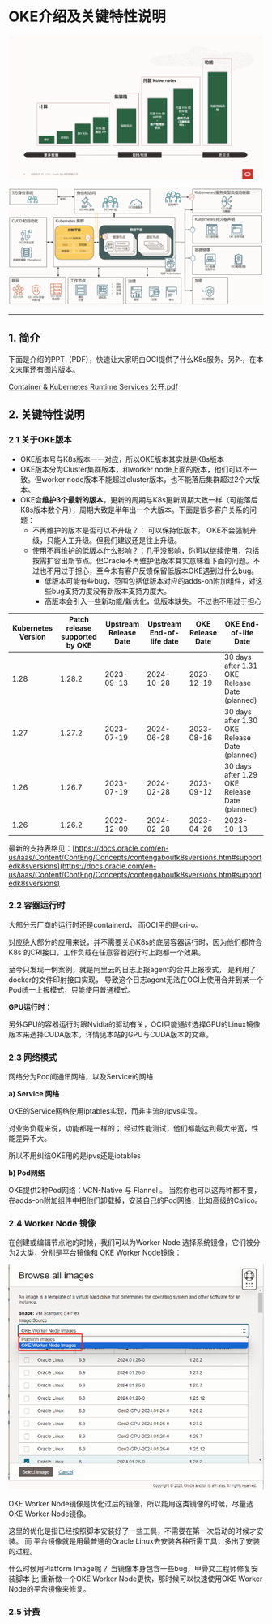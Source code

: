 # OKE介绍及关键特性说明

![Untitled](Untitled%2042.png)

![Untitled](Untitled%2043.png)

---

## 1. 简介

下面是介绍的PPT（PDF），快速让大家明白OCI提供了什么K8s服务。另外，在本文末尾还有图片版本。

[Container & Kubernetes Runtime Services 公开.pdf](Container__Kubernetes_Runtime_Services_%25E5%2585%25AC%25E5%25BC%2580.pdf)

## 2. 关键特性说明

### 2.1 关于OKE版本

- OKE版本号与K8s版本一一对应，所以OKE版本其实就是K8s版本
- OKE版本分为Cluster集群版本，和worker node上面的版本，他们可以不一致。但worker node版本不能超过cluster版本，也不能落后集群超过2个大版本。
- OKE会**维护3个最新的版本**，更新的周期与K8s更新周期大致一样（可能落后K8s版本数个月），周期大致是半年出一个大版本。下面是很多客户关系的问题：
    - 不再维护的版本是否可以不升级？： 可以保持低版本。 OKE不会强制升级，只能人工升级。但我们建议还是往上升级。
    - 使用不再维护的低版本什么影响？：几乎没影响，你可以继续使用，包括按需扩容出新节点。但Oracle不再维护低版本其实意味着下面的问题。不过也不用过于担心，至今未有客户反馈保留低版本OKE遇到过什么bug。
        - 低版本可能有些bug，范围包括低版本对应的adds-on附加组件，对这些bug支持力度没有新版本支持力度大。
        - 高版本会引入一些新功能/新优化，低版本缺失。 不过也不用过于担心

| Kubernetes Version | Patch release supported by OKE | Upstream Release Date | Upstream End-of-life date | OKE Release Date | OKE End-of-life Date |
| --- | --- | --- | --- | --- | --- |
| 1.28 | 1.28.2 | 2023-09-13 | 2024-10-28 | 2023-12-19 | 30 days after 1.31 OKE Release Date (planned) |
| 1.27 | 1.27.2 | 2023-07-19 | 2024-06-28 | 2023-08-16 | 30 days after 1.30 OKE Release Date (planned) |
| 1.26 | 1.26.7 | 2023-07-19 | 2024-02-28 | 2023-09-12 | 30 days after 1.29 OKE Release Date (planned) |
| 1.26 | 1.26.2 | 2022-12-09 | 2024-02-28 | 2023-04-26 | 2023-10-13 |

最新的支持表格见：[https://docs.oracle.com/en-us/iaas/Content/ContEng/Concepts/contengaboutk8sversions.htm#supportedk8sversions](https://docs.oracle.com/en-us/iaas/Content/ContEng/Concepts/contengaboutk8sversions.htm#supportedk8sversions)

### 2.2 容器运行时

大部分云厂商的运行时还是containerd， 而OCI用的是cri-o。

对应绝大部分的应用来说，并不需要关心K8s的底层容器运行时，因为他们都符合K8s 的CRI接口，工作负载在任意容器运行时上跑都一个效果。

至今只发现一例案例，就是阿里云的日志上报agent的合并上报模式， 是利用了docker的文件印射接口实现， 导致这个日志agent无法在OCI上使用合并到某一个Pod统一上报模式，只能使用普通模式。

**GPU运行时：**

另外GPU的容器运行时跟Nvidia的驱动有关，OCI只能通过选择GPU的Linux镜像版本来选择CUDA版本。详情见本站的GPU与CUDA版本的文章。

### 2.3 网络模式

网络分为Pod间通讯网络，以及Service的网络

 **a) Service 网络**

OKE的Service网络使用iptables实现，而非主流的ipvs实现。

对业务负载来说，功能都是一样的； 经过性能测试，他们都能达到最大带宽，性能差异不大。

所以不用纠结OKE用的是ipvs还是iptables

**b) Pod网络**

OKE提供2种Pod网络：VCN-Native  与 Flannel 。 当然你也可以这两种都不要， 在adds-on附加组件中把他们卸载掉，安装自己的Pod网络，比如高级的Calico。

### 2.4 Worker Node 镜像

在创建或编辑节点池的时候，我们可以为Worker Node 选择系统镜像，它们被分为2大类，分别是平台镜像和 OKE Worker Node镜像：

![Untitled](Untitled%2044.png)

OKE Worker Node镜像是优化过后的镜像，所以能用这类镜像的时候，尽量选OKE Worker Node镜像。

这里的优化是指已经按照脚本安装好了一些工具，不需要在第一次启动的时候才安装。 而 平台镜像就是用最普通的Oracle Linux去安装各种所需工具，多出了安装的过程。

什么时候用Platform Image呢？ 当镜像本身包含一些bug，甲骨文工程师修复安装脚本 比 重新做一个OKE Worker Node更快，那时候可以快速使用OKE Worker Node的平台镜像来修复。

### 2.5 计费